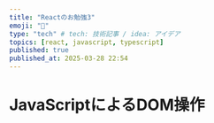 ```yaml
---
title: "Reactのお勉強3"
emoji: "👏"
type: "tech" # tech: 技術記事 / idea: アイデア
topics: [react, javascript, typescript]
published: true
published_at: 2025-03-28 22:54
---
```


# JavaScriptによるDOM操作
